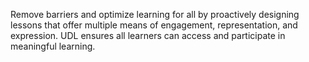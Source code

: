 Remove barriers and optimize learning for all by proactively designing lessons that offer multiple means of engagement, representation, and expression. UDL ensures all learners can access and participate in meaningful learning.
